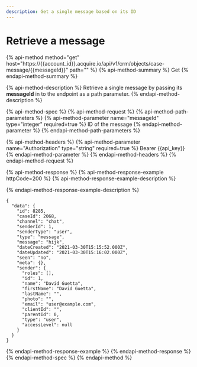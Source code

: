 ```yaml
---
description: Get a single message based on its ID
---
```


# Retrieve a message

{% api-method method="get" host="https://{{account\_id}}.acquire.io/api/v1/crm/objects/case-message/{{messageId}}" path="" %}
{% api-method-summary %}
Get
{% endapi-method-summary %}

{% api-method-description %}
Retrieve a single message by passing its **messageId** in to the endpoint as a path parameter. 
{% endapi-method-description %}

{% api-method-spec %}
{% api-method-request %}
{% api-method-path-parameters %}
{% api-method-parameter name="messageId" type="integer" required=true %}
ID of the message 
{% endapi-method-parameter %}
{% endapi-method-path-parameters %}

{% api-method-headers %}
{% api-method-parameter name="Authorization" type="string" required=true %}
Bearer {{api\_key}}
{% endapi-method-parameter %}
{% endapi-method-headers %}
{% endapi-method-request %}

{% api-method-response %}
{% api-method-response-example httpCode=200 %}
{% api-method-response-example-description %}

{% endapi-method-response-example-description %}

```
{
  "data": {
    "id": 8285,
    "caseId": 2068,
    "channel": "chat",
    "senderId": 1,
    "senderType": "user",
    "type": "message",
    "message": "hijk",
    "dateCreated": "2021-03-30T15:15:52.000Z",
    "dateUpdated": "2021-03-30T15:16:02.000Z",
    "seen": "no",
    "meta": {},
    "sender": {
      "roles": [],
      "id": 1,
      "name": "David Guetta",
      "firstName": "David Guetta",
      "lastName": "",
      "photo": "",
      "email": "user@example.com",
      "clientId": "",
      "parentId": 0,
      "type": "user",
      "accessLevel": null
    }
  }
}
```
{% endapi-method-response-example %}
{% endapi-method-response %}
{% endapi-method-spec %}
{% endapi-method %}

